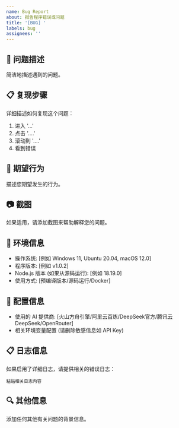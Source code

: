 ```yaml
---
name: Bug Report
about: 报告程序错误或问题
title: '[BUG] '
labels: bug
assignees: ''
---
```


## 🐛 问题描述

简洁地描述遇到的问题。

## 📋 复现步骤

详细描述如何复现这个问题：

1. 进入 '...'
2. 点击 '....'
3. 滚动到 '....'
4. 看到错误

## 🎯 期望行为

描述您期望发生的行为。

## 📷 截图

如果适用，请添加截图来帮助解释您的问题。

## 🔧 环境信息

- 操作系统: [例如 Windows 11, Ubuntu 20.04, macOS 12.0]
- 程序版本: [例如 v1.0.2]
- Node.js 版本 (如果从源码运行): [例如 18.19.0]
- 使用方式: [预编译版本/源码运行/Docker]

## 📝 配置信息

- 使用的 AI 提供商:
  [火山方舟引擎/阿里云百炼/DeepSeek官方/腾讯云DeepSeek/OpenRouter]
- 相关环境变量配置 (请删除敏感信息如 API Key)

## 📋 日志信息

如果启用了详细日志，请提供相关的错误日志：

```
粘贴相关日志内容
```

## 🔍 其他信息

添加任何其他有关问题的背景信息。
